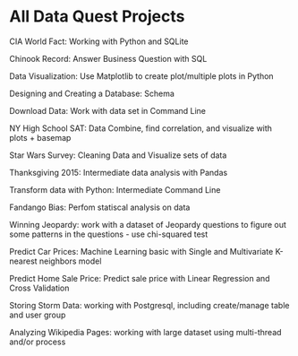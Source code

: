 # All Data Quest Projects

CIA World Fact: Working with Python and SQLite

Chinook Record: Answer Business Question with SQL

Data Visualization: Use Matplotlib to create plot/multiple plots in Python

Designing and Creating a Database: Schema

Download Data: Work with data set in Command Line

NY High School SAT: Data Combine, find correlation, and visualize with plots + basemap

Star Wars Survey: Cleaning Data and Visualize sets of data

Thanksgiving 2015: Intermediate data analysis with Pandas

Transform data with Python: Intermediate Command Line

Fandango Bias: Perfom statiscal analysis on data

Winning Jeopardy: work with a dataset of Jeopardy questions to figure out some patterns in the questions - use chi-squared test

Predict Car Prices: Machine Learning basic with Single and Multivariate K-nearest neighbors model

Predict Home Sale Price: Predict sale price with Linear Regression and Cross Validation

Storing Storm Data: working with Postgresql, including create/manage table and user group

Analyzing Wikipedia Pages: working with large dataset using multi-thread and/or process
